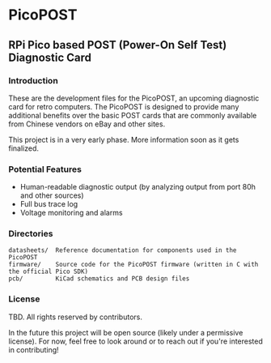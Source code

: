 # PicoPOST
## RPi Pico based POST (Power-On Self Test) Diagnostic Card

### Introduction

These are the development files for the PicoPOST, an upcoming diagnostic card for retro computers. The PicoPOST is designed to provide many additional benefits over the basic POST cards that are commonly available from Chinese vendors on eBay and other sites.

This project is in a very early phase. More information soon as it gets finalized.

### Potential Features

- Human-readable diagnostic output (by analyzing output from port 80h and other sources)
- Full bus trace log
- Voltage monitoring and alarms

### Directories

```
datasheets/  Reference documentation for components used in the PicoPOST
firmware/    Source code for the PicoPOST firmware (written in C with the official Pico SDK)
pcb/         KiCad schematics and PCB design files
```

### License

TBD. All rights reserved by contributors.

In the future this project will be open source (likely under a permissive license). For now, feel free to look around or to reach out if you're interested in contributing!
